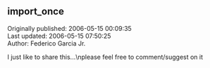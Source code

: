 ## import_once  
Originally published: 2006-05-15 00:09:35  
Last updated: 2006-05-15 07:50:25  
Author: Federico Garcia Jr.  
  
I just like to share this...\nplease feel free to comment/suggest on it